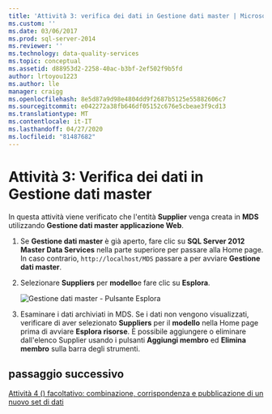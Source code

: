 ```yaml
---
title: 'Attività 3: verifica dei dati in Gestione dati master | Microsoft Docs'
ms.custom: ''
ms.date: 03/06/2017
ms.prod: sql-server-2014
ms.reviewer: ''
ms.technology: data-quality-services
ms.topic: conceptual
ms.assetid: d88953d2-2258-40ac-b3bf-2ef502f9b5fd
author: lrtoyou1223
ms.author: lle
manager: craigg
ms.openlocfilehash: 8e5d87a9d98e4804dd9f2687b5125e55882606c7
ms.sourcegitcommit: e042272a38fb646df05152c676e5cbeae3f9cd13
ms.translationtype: MT
ms.contentlocale: it-IT
ms.lasthandoff: 04/27/2020
ms.locfileid: "81487682"
---
```

# <a name="task-3-verifying-the-data-in-master-data-manager"></a>Attività 3: Verifica dei dati in Gestione dati master
  In questa attività viene verificato che l'entità **Supplier** venga creata in **MDS** utilizzando **Gestione dati master applicazione Web**.

1.  Se **Gestione dati master** è già aperto, fare clic su **SQL Server 2012 Master Data Services** nella parte superiore per passare alla Home page. In caso contrario, `http://localhost/MDS` passare a per avviare **Gestione dati master**.

2.  Selezionare **Suppliers** per **modello**e fare clic su **Esplora**.

     ![Gestione dati master - Pulsante Esplora](../../2014/tutorials/media/et-verifyingthedatainmasterdatamanager.jpg "Gestione dati master - Pulsante Esplora")

3.  Esaminare i dati archiviati in MDS. Se i dati non vengono visualizzati, verificare di aver selezionato **Suppliers** per il **modello** nella Home page prima di avviare **Esplora risorse**. È possibile aggiungere o eliminare dall'elenco Supplier usando i pulsanti **Aggiungi membro** ed **Elimina membro** sulla barra degli strumenti.

## <a name="next-step"></a>passaggio successivo
 [Attività 4 &#40;&#41; facoltativo: combinazione, corrispondenza e pubblicazione di un nuovo set di dati](../../2014/tutorials/task-4-optional-combining-matching-and-publishing-new-set-of-data.md)


